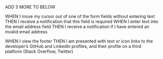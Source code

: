 <!-- GIVEN a single-page application portfolio for a web developer
WHEN I load the portfolio
THEN I am presented with a page containing a header, a section for content, and a footer -->
<!-- WHEN I view the header
THEN I am presented with the developer's name and navigation with titles corresponding to different sections of the portfolio
WHEN I view the navigation titles -->
<!-- THEN I am presented with the titles About Me, Portfolio, Contact, and Resume, and the title corresponding to the current section is highlighted -->
<!-- WHEN I click on a navigation title
THEN I am presented with the corresponding section below the navigation without the page reloading and that title is highlighted -->
<!-- WHEN I load the portfolio the first time
THEN the About Me title and section are selected by default -->
<!-- WHEN I am presented with the About Me section
THEN I see a recent photo or avatar of the developer and a short bio about them -->

ADD 3 MORE TO BELOW
<!-- WHEN I am presented with the Portfolio section
THEN I see titled images of six of the developer’s applications with links to both the deployed applications and the corresponding GitHub repository -->

<!-- WHEN I am presented with the Contact section
THEN I see a contact form with fields for a name, an email address, and a message -->
WHEN I move my cursor out of one of the form fields without entering text
THEN I receive a notification that this field is required
WHEN I enter text into the email address field
THEN I receive a notification if I have entered an invalid email address
<!-- WHEN I am presented with the Resume section
THEN I see a link to a downloadable resume and a list of the developer’s proficiencies -->
WHEN I view the footer
THEN I am presented with text or icon links to the developer’s GitHub and LinkedIn profiles, and their profile on a third platform (Stack Overflow, Twitter) 